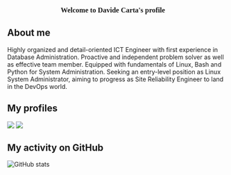 <h3 style="font-family:verdana;" align="center">Welcome to Davide Carta's profile 👋</h3> 

## About me
Highly organized and detail-oriented ICT Engineer with first experience in Database Administration.
Proactive and independent problem solver as well as effective team member. Equipped with fundamentals of Linux, Bash and Python for System Administration. 
Seeking an entry-level position as Linux System Administrator, aiming to progress as Site Reliability Engineer to land in the DevOps world.

## My profiles

[![](https://img.shields.io/badge/LinkedIn-0077B5?style=for-the-badge&logo=linkedin&logoColor=white)](https://www.linkedin.com/in/davide-carta-it/) 
[![](https://img.shields.io/badge/Stack_Overflow-FE7A16?style=for-the-badge&logo=stack-overflow&logoColor=white)](https://stackoverflow.com/users/10608278/davide-carta?tab=profile)



## My activity on GitHub
![GitHub stats](https://github-readme-stats.vercel.app/api?username=signorcarta&show_icons=true&theme=dark)
